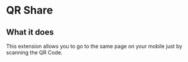 # QR Share

## What it does

This extension allows you to go to the same page on your mobile just by scanning the QR Code.
